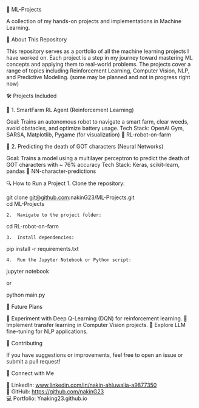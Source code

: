 🤖 ML-Projects

A collection of my hands-on projects and implementations in Machine Learning.

📖 About This Repository

This repository serves as a portfolio of all the machine learning projects I have worked on. Each project is a step in my journey toward mastering ML concepts and applying them to real-world problems. The projects cover a range of topics including Reinforcement Learning, Computer Vision, NLP, and Predictive Modeling. (some may be planned and not in progress right now)

🛠️ Projects Included

🔹 1. SmartFarm RL Agent (Reinforcement Learning)

Goal: Trains an autonomous robot to navigate a smart farm, clear weeds, avoid obstacles, and optimize battery usage.
Tech Stack: OpenAI Gym, SARSA, Matplotlib, Pygame (for visualization)
📂 RL-robot-on-farm

🔹 2. Predicting the death of GOT characters (Neural Networks)

Goal: Trains a model using a multilayer perceptron to predict the death of GOT characters with ~ 76% accuracy
Tech Stack: Keras, scikit-learn, pandas
📂 NN-character-predictions 

🔍 How to Run a Project
	1.	Clone the repository:

git clone git@github.com:nakinG23/ML-Projects.git <br>
cd ML-Projects


	2.	Navigate to the project folder:

cd RL-robot-on-farm


	3.	Install dependencies:

pip install -r requirements.txt


	4.	Run the Jupyter Notebook or Python script:

jupyter notebook

or

python main.py



📌 Future Plans

🔹 Experiment with Deep Q-Learning (DQN) for reinforcement learning.
🔹 Implement transfer learning in Computer Vision projects.
🔹 Explore LLM fine-tuning for NLP applications.

🤝 Contributing

If you have suggestions or improvements, feel free to open an issue or submit a pull request!

📧 Connect with Me <br>

💼 LinkedIn: www.linkedin.com/in/nakin-ahluwalia-a9877350 <br>
👔 GitHub:  https://github.com/nakinG23 <br>
💻 Portfolio: Ynaking23.github.io <br>